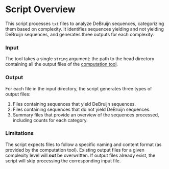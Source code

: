# Script Overview
This script processes `txt` files to analyze DeBruijn sequences, categorizing them based on complexity. It identifies sequences yielding and not yielding DeBruijn sequences, and generates three outputs for each complexity.

### Input
The tool takes a single `string` argument: the path to the head directory containing all the output files of the [computation tool](https://github.com/joannj35/debruijn-sequence-complexity-distribution).

### Output 
For each file in the input directory, the script generates three types of output files:
1. Files containing sequences that yield DeBruijn sequences.
2. Files containing sequences that do not yield DeBruijn sequences.
3. Summary files that provide an overview of the sequences processed, including counts for each category.

### Limitations
The script expects files to follow a specific naming and content format (as provided by the computation tool).
Existing output files for a given complexity level will ***not*** be overwritten. If output files already exist, the script will skip processing the corresponding input file.
